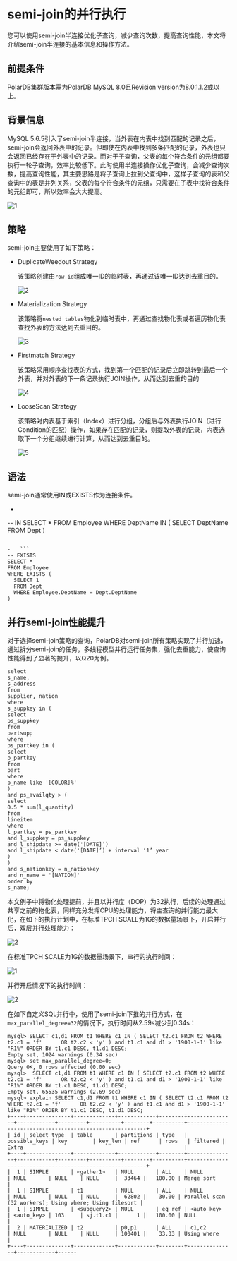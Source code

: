 # semi-join的并行执行

您可以使用semi-join半连接优化子查询，减少查询次数，提高查询性能，本文将介绍semi-join半连接的基本信息和操作方法。

## 前提条件

PolarDB集群版本需为PolarDB MySQL 8.0且Revision version为8.0.1.1.2或以上。

## 背景信息

MySQL 5.6.5引入了semi-join半连接，当外表在内表中找到匹配的记录之后，semi-join会返回外表中的记录。但即使在内表中找到多条匹配的记录，外表也只会返回已经存在于外表中的记录。而对于子查询，父表的每个符合条件的元组都要执行一轮子查询，效率比较低下。此时使用半连接操作优化子查询，会减少查询次数，提高查询性能，其主要思路是将子查询上拉到父查询中，这样子查询的表和父查询中的表是并列关系，父表的每个符合条件的元组，只需要在子表中找符合条件的元组即可，所以效率会大大提高。

![1](https://static-aliyun-doc.oss-cn-hangzhou.aliyuncs.com/assets/img/zh-CN/2840359951/p133452.png)

## 策略

semi-join主要使用了如下策略：

-   DuplicateWeedout Strategy

    该策略创建由`row id`组成唯一ID的临时表，再通过该唯一ID达到去重目的。

    ![2](https://static-aliyun-doc.oss-cn-hangzhou.aliyuncs.com/assets/img/zh-CN/2840359951/p133901.png)

-   Materialization Strategy

    该策略将`nested tables`物化到临时表中，再通过查找物化表或者遍历物化表查找外表的方法达到去重目的。

    ![3](https://static-aliyun-doc.oss-cn-hangzhou.aliyuncs.com/assets/img/zh-CN/2840359951/p133902.png)

-   Firstmatch Strategy

    该策略采用顺序查找表的方式，找到第一个匹配的记录后立即跳转到最后一个外表，并对外表的下一条记录执行JOIN操作，从而达到去重的目的

    ![4](https://static-aliyun-doc.oss-cn-hangzhou.aliyuncs.com/assets/img/zh-CN/2840359951/p133903.png)

-   LooseScan Strategy

    该策略对内表基于索引（Index）进行分组，分组后与外表执行JOIN（进行Condition的匹配）操作，如果存在匹配的记录，则提取外表的记录，内表选取下一个分组继续进行计算，从而达到去重目的。

    ![5](https://static-aliyun-doc.oss-cn-hangzhou.aliyuncs.com/assets/img/zh-CN/2840359951/p133904.png)


## 语法

semi-join通常使用IN或EXISTS作为连接条件。

-   ```
-- IN
SELECT *
FROM Employee
WHERE DeptName IN (
  SELECT DeptName
  FROM Dept
)
```

-   ```
-- EXISTS
SELECT *
FROM Employee
WHERE EXISTS (
  SELECT 1
  FROM Dept
  WHERE Employee.DeptName = Dept.DeptName
)
```


## 并行semi-join性能提升

对于选择semi-join策略的查询，PolarDB对semi-join所有策略实现了并行加速，通过拆分semi-join的任务，多线程模型并行运行任务集，强化去重能力，使查询性能得到了显著的提升，以Q20为例。

```
select
s_name,
s_address
from
supplier, nation
where
s_suppkey in (
select
ps_suppkey
from
partsupp
where
ps_partkey in (
select
p_partkey
from
part
where
p_name like '[COLOR]%'
)
and ps_availqty > (
select
0.5 * sum(l_quantity)
from
lineitem
where
l_partkey = ps_partkey
and l_suppkey = ps_suppkey
and l_shipdate >= date('[DATE]’)
and l_shipdate < date('[DATE]’) + interval ‘1’ year
)
)
and s_nationkey = n_nationkey
and n_name = '[NATION]'
order by
s_name;
```

本文例子中将物化处理提前，并且以并行度（DOP）为32执行，后续的处理通过共享之前的物化表，同样充分发挥CPU的处理能力，将主查询的并行能力最大化，在如下的执行计划中，在标准TPCH SCALE为1G的数据量场景下，开启并行后，双层并行处理能力：

![2](https://static-aliyun-doc.oss-cn-hangzhou.aliyuncs.com/assets/img/zh-CN/2840359951/p133533.png)

在标准TPCH SCALE为1G的数据量场景下，串行的执行时间：

![1](https://static-aliyun-doc.oss-cn-hangzhou.aliyuncs.com/assets/img/zh-CN/3840359951/p136944.png)

并行开启情况下的执行时间：

![2](https://static-aliyun-doc.oss-cn-hangzhou.aliyuncs.com/assets/img/zh-CN/3840359951/p136945.png)

在如下自定义SQL并行中，使用了semi-join下推的并行方式，在`max_parallel_degree=32`的情况下，执行时间从2.59s减少到0.34s：

```
mysql> SELECT c1,d1 FROM t1 WHERE c1 IN ( SELECT t2.c1 FROM t2 WHERE t2.c1 = 'f'      OR t2.c2 < 'y' ) and t1.c1 and d1 > '1900-1-1' like "R1%" ORDER BY t1.c1 DESC, t1.d1 DESC;
Empty set, 1024 warnings (0.34 sec)
mysql> set max_parallel_degree=0;
Query OK, 0 rows affected (0.00 sec)
mysql>  SELECT c1,d1 FROM t1 WHERE c1 IN ( SELECT t2.c1 FROM t2 WHERE t2.c1 = 'f'      OR t2.c2 < 'y' ) and t1.c1 and d1 > '1900-1-1' like "R1%" ORDER BY t1.c1 DESC, t1.d1 DESC;
Empty set, 65535 warnings (2.69 sec)
mysql> explain SELECT c1,d1 FROM t1 WHERE c1 IN ( SELECT t2.c1 FROM t2 WHERE t2.c1 = 'f'      OR t2.c2 < 'y' ) and t1.c1 and d1 > '1900-1-1' like "R1%" ORDER BY t1.c1 DESC, t1.d1 DESC;
+----+--------------+-------------+------------+--------+---------------+------------+---------+----------+--------+----------+---------------------------------------------------------+
| id | select_type  | table       | partitions | type   | possible_keys | key        | key_len | ref      | rows   | filtered | Extra                                                   |
+----+--------------+-------------+------------+--------+---------------+------------+---------+----------+--------+----------+---------------------------------------------------------+
|  1 | SIMPLE       | <gather1>   | NULL       | ALL    | NULL          | NULL       | NULL    | NULL     |  33464 |   100.00 | Merge sort                                              |
|  1 | SIMPLE       | t1          | NULL       | ALL    | NULL          | NULL       | NULL    | NULL     |  62802 |    30.00 | Parallel scan (32 workers); Using where; Using filesort |
|  1 | SIMPLE       | <subquery2> | NULL       | eq_ref | <auto_key>    | <auto_key> | 103     | sj.t1.c1 |      1 |   100.00 | NULL                                                    |
|  2 | MATERIALIZED | t2          | p0,p1      | ALL    | c1,c2         | NULL       | NULL    | NULL     | 100401 |    33.33 | Using where                                             |
+----+--------------+-------------+------------+--------+---------------+------------+------
```

